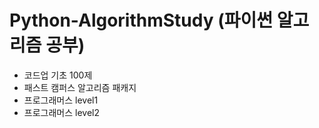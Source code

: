 # Python-AlgorithmStudy (파이썬 알고리즘 공부)
- 코드업 기초 100제
- 패스트 캠퍼스 알고리즘 패캐지
- 프로그래머스 level1
- 프로그래머스 level2
